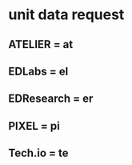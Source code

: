# unit data request

## ATELIER = at
## EDLabs = el
## EDResearch = er
## PIXEL = pi
## Tech.io = te

